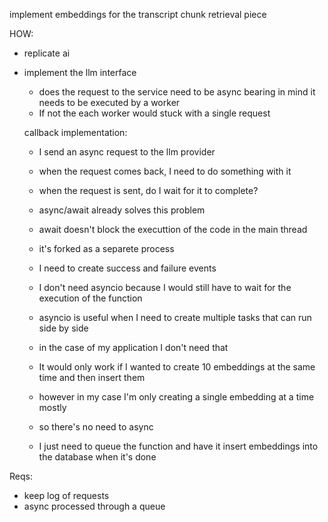 implement embeddings for the transcript chunk retrieval piece

HOW:
- replicate ai
- implement the llm interface
    - does the request to the service need to be async bearing in mind it needs to be executed by a worker
    - If not the each worker would stuck with a single request

    callback implementation:
    - I send an async request to the llm provider
    - when the request comes back, I need to do something with it
    - when the request is sent, do I wait for it to complete?
    - async/await already solves this problem
    - await doesn't block the executtion of the code in the main thread
    - it's forked as a separete process
    - I need to create success and failure events

    - I don't need asyncio because I would still have to wait for the execution of the function
    - asyncio is useful when I need to create multiple tasks that can run side by side
    - in the case of my application I don't need that
    - It would only work if I wanted to create 10 embeddings at the same time and then insert them
    - however in my case I'm only creating a single embedding at a time mostly
    - so there's no need to async
    - I just need to queue the function and have it insert embeddings into the database when it's done

Reqs:
- keep log of requests
- async processed through a queue